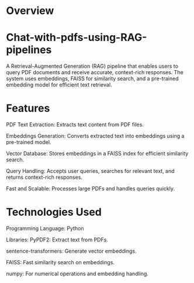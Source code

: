 # Overview
# Chat-with-pdfs-using-RAG-pipelines
A Retrieval-Augmented Generation (RAG) pipeline that enables users to query PDF documents and receive accurate, context-rich responses. The system uses embeddings, FAISS for similarity search, and a pre-trained embedding model for efficient text retrieval.

# Features
PDF Text Extraction: Extracts text content from PDF files.

Embeddings Generation: Converts extracted text into embeddings using a pre-trained model.

Vector Database: Stores embeddings in a FAISS index for efficient similarity search.

Query Handling: Accepts user queries, searches for relevant text, and returns context-rich responses.

Fast and Scalable: Processes large PDFs and handles queries quickly.

# Technologies Used
Programming Language: Python

Libraries:
PyPDF2: Extract text from PDFs.

sentence-transformers: Generate vector embeddings.

FAISS: Fast similarity search on embeddings.

numpy: For numerical operations and embedding handling.




